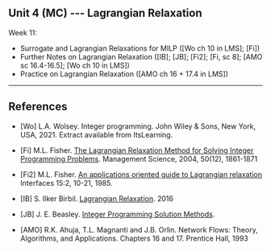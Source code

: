 ## Unit 4 (MC) --- Lagrangian Relaxation

Week 11:

- Surrogate and Lagrangian Relaxations for MILP ([Wo ch 10 in LMS]; [Fi])
- Further Notes on Lagrangian Relaxation ([IB]; [JB]; [Fi2]; [Fi, sc 8]; [AMO sc 16.4-16.5]; [Wo ch 10 in LMS])
- Practice on Lagrangian Relaxation ([AMO ch 16 + 17.4 in LMS])

***

## References

- [Wo] L.A. Wolsey. Integer programming. John Wiley & Sons, New York, USA, 2021.
  Extract available from ItsLearning.

- [Fi] M.L. Fisher. [The Lagrangian Relaxation Method for Solving Integer
  Programming
  Problems](http://dx.doi.org/10.1287/mnsc.1040.0263). Management
  Science, 2004, 50(12), 1861-1871

- [Fi2] M.L. Fisher. [An applications oriented guide to Lagrangian
  relaxation](http://www.cs.uleth.ca/~benkoczi/OR/read/lagrange-relax-introduct-fisher85.pdf)
  Interfaces 15:2, 10-21, 1985.

- [IB] S. Ilker Birbil. [Lagrangian
  Relaxation](https://personal.eur.nl/birbil/bolbilim/teaa/02_Lag_Rel.pdf). 2016

- [JB] J. E. Beasley. [Integer Programming Solution
  Methods](http://people.brunel.ac.uk/~mastjjb/jeb/natcor_ip_rest.pdf). 

- [AMO] R.K. Ahuja, T.L. Magnanti and J.B. Orlin. Network Flows: Theory,
  Algorithms, and Applications. Chapters 16 and 17. Prentice Hall, 1993 
